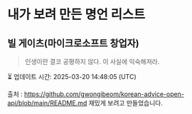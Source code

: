 # 내가 보려 만든 명언 리스트

##  빌 게이츠(마이크로소프트 창업자)
> 인생이란 결코 공평하지 않다. 이 사실에 익숙해져라.


⏳ 업데이트 시간: 2025-03-20 14:48:05 (UTC)

출처 : https://github.com/gwongibeom/korean-advice-open-api/blob/main/README.md
재밌게 보려고 만들었습니다.
